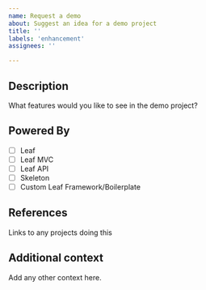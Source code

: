 ```yaml
---
name: Request a demo
about: Suggest an idea for a demo project
title: ''
labels: 'enhancement'
assignees: ''

---
```


## Description

What features would you like to see in the demo project?

## Powered By

<!-- select the Leaf variant your project is built with -->

- [ ] Leaf
- [ ] Leaf MVC
- [ ] Leaf API
- [ ] Skeleton
- [ ] Custom Leaf Framework/Boilerplate

## References

Links to any projects doing this

## Additional context

Add any other context here.
